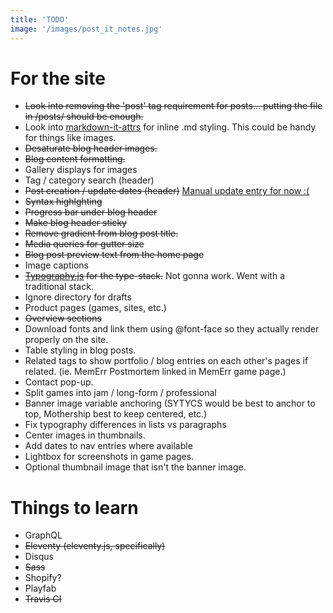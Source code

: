 ```yaml
---
title: 'TODO'
image: '/images/post_it_notes.jpg'
---
```


# For the site

* ~~Look into removing the 'post' tag requirement for posts... putting the file in /posts/ should be enough.~~
* Look into [markdown-it-attrs](https://www.npmjs.com/package/markdown-it-attrs) for inline .md styling. This could be handy for things like images.
* ~~Desaturate blog header images.~~
* ~~Blog content formatting.~~
* Gallery displays for images
* Tag / category search (header)
* ~~Post creation / update dates (header)~~ [Manual update entry for now :(](https://github.com/11ty/eleventy/issues/443)
* ~~Syntax highlghting~~
* ~~Progress bar under blog header~~
* ~~Make blog header sticky~~
* ~~Remove gradient from blog post title.~~
* ~~Media queries for gutter size~~
* ~~Blog post preview text from the home page~~
* Image captions
* ~~[Typography.js](https://kyleamathews.github.io/typography.js/) for the type-stack.~~ Not gonna work. Went with a traditional stack.
* Ignore directory for drafts
* Product pages (games, sites, etc.)
* ~~Overview sections~~
* Download fonts and link them using @font-face so they actually render properly on the site.
* Table styling in blog posts.
* Related tags to show portfolio / blog entries on each other's pages if related. (ie. MemErr Postmortem linked in MemErr game page.)
* Contact pop-up.
* Split games into jam / long-form / professional
* Banner image variable anchoring (SYTYCS would be best to anchor to top, Mothership best to keep centered, etc.)
* Fix typography differences in lists vs paragraphs
* Center images in thumbnails.
* Add dates to nav entries where available
* Lightbox for screenshots in game pages.
* Optional thumbnail image that isn't the banner image.

# Things to learn

* GraphQL
* ~~Eleventy (eleventy.js, specifically)~~
* Disqus
* ~~Sass~~
* Shopify?
* Playfab
* ~~Travis CI~~